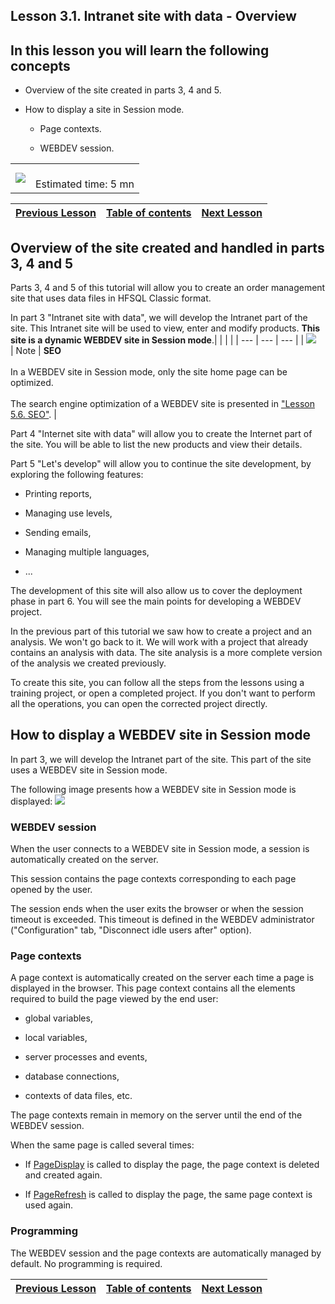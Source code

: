 
## Lesson 3.1. Intranet site with data - Overview


<a name="NOTE1"></a>
<a name="NOTE1_1"></a>


## In this lesson you will learn the following concepts
<a name="this_lesson_you_will_learn_the_following_concepts_ELTTEXTE000144"></a>


- Overview of the site created in parts 3, 4 and 5.

- How to display a site in Session mode. 

	- Page contexts. 

	- WEBDEV session. 








|   |   |
| --- | --- |
| ![](https://doc.pcsoft.fr/en-US/images/image.awp?langid=3&name=dur%E9e.png)<br> | <br>Estimated time: 5 mn |

| [Previous Lesson](../TutoWB/1410087414.md) | [Table of contents](../TutoWB/1410087510.md) | [Next Lesson](../TutoWB/1410087490.md) |
| --- | --- | --- |





<a name="NOTE2"></a>
<a name="NOTE2_1"></a>


## Overview of the site created and handled in parts 3, 4 and 5
<a name="overview_the_site_created_and_handled_parts_3_4_and_5_ELTTEXTE000191"></a>
Parts 3, 4 and 5 of this tutorial will allow you to create an order management site that uses data files in HFSQL Classic format.

In part 3 "Intranet site with data", we will develop the Intranet part of the site. This Intranet site will be used to view, enter and modify products. **This site is a dynamic WEBDEV site in Session mode**.|   |   |   |
| --- | --- | --- |
| ![](https://doc.pcsoft.fr/en-US/images/image.awp?langid=3&name=note.png)<br> | Note | **SEO**<br><br>In a WEBDEV site in Session mode, only the site home page can be optimized.<br><br>The search engine optimization of a WEBDEV site is presented in ["Lesson 5.6. SEO"](../TutoWB/1410087499.md). |





Part 4 "Internet site with data" will allow you to create the Internet part of the site. You will be able to list the new products and view their details.

Part 5 "Let's develop" will allow you to continue the site development, by exploring the following features:

- Printing reports,

- Managing use levels,

- Sending emails,

- Managing multiple languages,

- ...


The development of this site will also allow us to cover the deployment phase in part 6. You will see the main points for developing a WEBDEV project.

In the previous part of this tutorial we saw how to create a project and an analysis. We won't go back to it. We will work with a project that already contains an analysis with data. The site analysis is a more complete version of the analysis we created previously.

To create this site, you can follow all the steps from the lessons using a training project, or open a completed project. If you don't want to perform all the operations, you can open the corrected project directly.  

<a name="NOTE3"></a>
<a name="NOTE3_1"></a>


## How to display a WEBDEV site in Session mode
<a name="how_display_webdev_site_session_mode_ELTTEXTE000233"></a>
In part 3, we will develop the Intranet part of the site. This part of the site uses a WEBDEV site in Session mode. 

The following image presents how a WEBDEV site in Session mode is displayed:
![](https://doc.pcsoft.fr/en-US/images/image.awp?langid=3&name=PageAffiche_Ctx.gif)



### WEBDEV session
<a name="webdev_session_ELTPARAGRAPHE000071"></a>

When the user connects to a WEBDEV site in Session mode, a session is automatically created on the server.

This session contains the page contexts corresponding to each page opened by the user.

The session ends when the user exits the browser or when the session timeout is exceeded. This timeout is defined in the WEBDEV administrator ("Configuration" tab, "Disconnect idle users after" option).
<a name="NOTE3_2"></a>


### Page contexts
<a name="page_contexts_ELTPARAGRAPHE000082"></a>

A page context is automatically created on the server each time a page is displayed in the browser. This page context contains all the elements required to build the page viewed by the end user:

- global variables,

- local variables,

- server processes and events,

- database connections,

- contexts of data files, etc.




The page contexts remain in memory on the server until the end of the WEBDEV session.

When the same page is called several times:

- If [PageDisplay](../WDLang2/3058008.md) is called to display the page, the page context is deleted and created again.

- If [PageRefresh](../WDLang2/3058011.md) is called to display the page, the same page context is used again. 



<a name="NOTE3_3"></a>


### Programming
<a name="programming_ELTPARAGRAPHE000108"></a>

The WEBDEV session and the page contexts are automatically managed by default. No programming is required.







| [Previous Lesson](../TutoWB/1410087414.md) | [Table of contents](../TutoWB/1410087510.md) | [Next Lesson](../TutoWB/1410087490.md) |
| --- | --- | --- |




